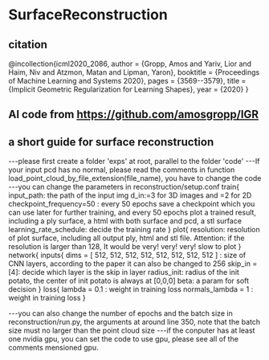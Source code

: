 # SurfaceReconstruction
## citation
@incollection{icml2020_2086,
 author = {Gropp, Amos and Yariv, Lior and Haim, Niv and Atzmon, Matan and Lipman, Yaron},
 booktitle = {Proceedings of Machine Learning and Systems 2020},
 pages = {3569--3579},
 title = {Implicit Geometric Regularization for Learning Shapes},
 year = {2020}
}
## AI code from https://github.com/amosgropp/IGR
## a short guide for surface reconstruction
---please first create a folder 'exps' at root, parallel to the folder 'code'
---If your input pcd has no normal, please read the comments in function load_point_cloud_by_file_extension(file_name), you have to change the code        
---you can change the parameters in reconstruction/setup.conf
train{
input_path: the path of the input img
d_in:=3 for 3D images and =2 for 2D
checkpoint_frequency=50 : every 50 epochs save a checkpoint which you can use later for further training, and every 50 epochs plot a trained result, including a ply surface, a html with both surface and pcd, a stl surface
learning_rate_schedule: decide the training rate
}
plot{
resolution: resolution of plot surface, including all output ply, html and stl file. Attention: if the resolution is larger than 128, It would be very! very! very! slow to plot
}
network{
    inputs{
        dims = [ 512, 512, 512, 512, 512, 512, 512, 512 ] : size of CNN layers, according to the paper it can also be changed to 256
        skip_in = [4]: decide which layer is the skip in layer
        radius_init: radius of the init potato, the center of init potato is always at [0,0,0]
        beta: a param for soft decision
        }
     loss{
        lambda = 0.1 : weight in training loss
        normals_lambda = 1 : weight in training loss
        }

 ---you can also change the number of epochs and the batch size in reconstruction/run.py, the arguments at around line 350, note that the batch size must no larger than the point cloud size
 ---if the conputer has at least one nvidia gpu, you can set the code to use gpu, please see all of the comments mensioned gpu.
 
        
